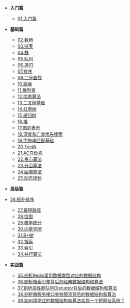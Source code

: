 * **入门篇**
  * [01.入门篇](01.入门篇.md)



* **基础篇**
  * [02.数组](02.数组.md)
  * [03.链表](03.链表.md)
  * [04.栈](04.栈.md)
  * [05.队列](05.队列.md)
  * [06.递归](06.递归.md)
  * [07.排序](07.排序.md)
  * [09.二分查找](09.二分查找.md)
  * [10.跳表](10.跳表.md)
  * [11.散列表](11.散列表.md)
  * [12.哈希算法](12.哈希算法.md)
  * [13.二叉树基础](13.二叉树基础.md)
  * [14.红黑树](14.红黑树.md)
  * [15.递归树](15.递归树.md)
  * [16.堆](16.堆.md)
  * [17.图的表示](17.图的表示.md)
  * [18.深度和广度优先搜索](18.深度和广度优先搜索.md)
  * [19.字符串匹配基础](19.字符串匹配基础.md)
  * [20.Trie树](20.Trie树.md)
  * [21.AC自动机](21.AC自动机.md)
  * [22.贪心算法](22.贪心算法.md)
  * [23.分治算法](23.分治算法.md)
  * [24.回溯算法](24.回溯算法.md)
  * [25.动态规划](25.动态规划.md)



* **高级篇**
* [26.拓扑排序](26.拓扑排序.md)
  * [27.最短路径](27.最短路径.md)
  * [28.位图](28.位图.md)
  * [29.概率统计](29.概率统计.md)
  * [30.向量空间](30.向量空间.md)
  * [31.B+树](31.B+树.md)
  * [32.搜索](32.搜索.md)
  * [33.索引](33.索引.md)
  * [34.并行算法](34.并行算法.md)



* **实战篇**

  * [35.剖析Redis常用数据类型对应的数据结构](35.剖析Redis常用数据类型对应的数据结构.md)
  * [36.剖析搜索引擎背后的经典数据结构和算法](36.剖析搜索引擎背后的经典数据结构和算法.md)
  * [37.剖析高性能队列Disruptor背后的数据结构和算法](37.剖析高性能队列Disruptor背后的数据结构和算法.md)
  * [38.剖析微服务接口鉴权限流背后的数据结构和算法](38.剖析微服务接口鉴权限流背后的数据结构和算法.md)
  * [39.如何用学过的数据结构和算法实现一个短网址系统？](39.如何用学过的数据结构和算法实现一个短网址系统？.md)

